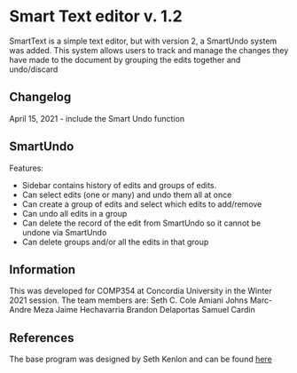 # Smart Text editor v. 1.2
SmartText is a simple text editor, but with version 2, a SmartUndo system was added. This system allows users to track and manage the changes they have made to the document by grouping the edits together and undo/discard


## Changelog
April 15, 2021 - include the Smart Undo function

## SmartUndo
Features:
- Sidebar contains history of edits and groups of edits.
- Can select edits (one or many) and undo them all at once
- Can create a group of edits and select which edits to add/remove
- Can undo all edits in a group
- Can delete the record of the edit from SmartUndo so it cannot be undone via SmartUndo
- Can delete groups and/or all the edits in that group


## Information
This was developed for COMP354 at Concordia University in the Winter 2021 session.
The team members are:
Seth C. Cole
Amiani Johns
Marc-Andre Meza
Jaime Hechavarria
Brandon Delaportas
Samuel Cardin

## References
The base program was designed by Seth Kenlon and can be found [here](https://opensource.com/article/20/12/write-your-own-text-editor)
